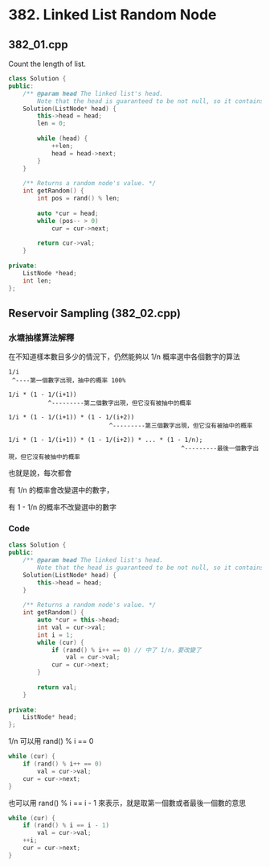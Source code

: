 # 382. Linked List Random Node

## 382_01.cpp

Count the length of list.

```cpp
class Solution {
public:
    /** @param head The linked list's head.
        Note that the head is guaranteed to be not null, so it contains at least one node. */
    Solution(ListNode* head) {
        this->head = head;
        len = 0;
        
        while (head) {
            ++len;
            head = head->next;
        }
    }
    
    /** Returns a random node's value. */
    int getRandom() {
        int pos = rand() % len;
        
        auto *cur = head;
        while (pos-- > 0)
            cur = cur->next;
        
        return cur->val;
    }
    
private:
    ListNode *head;
    int len;
};
```

## Reservoir Sampling (382_02.cpp)

### 水塘抽樣算法解釋

在不知道樣本數目多少的情況下，仍然能夠以 1/n 概率選中各個數字的算法

```
1/i
 ^----第一個數字出現，抽中的概率 100%

1/i * (1 - 1/(i+1))
           ^---------第二個數字出現，但它沒有被抽中的概率

1/i * (1 - 1/(i+1)) * (1 - 1/(i+2))
                            ^---------第三個數字出現，但它沒有被抽中的概率

1/i * (1 - 1/(i+1)) * (1 - 1/(i+2)) * ... * (1 - 1/n);
                                                ^---------最後一個數字出現，但它沒有被抽中的概率
```

也就是說，每次都會

有 1/n 的概率會改變選中的數字，

有 1 - 1/n 的概率不改變選中的數字


### Code

```cpp
class Solution {
public:
    /** @param head The linked list's head.
        Note that the head is guaranteed to be not null, so it contains at least one node. */
    Solution(ListNode* head) {
        this->head = head;
    }
    
    /** Returns a random node's value. */
    int getRandom() {
        auto *cur = this->head;
        int val = cur->val;
        int i = 1;
        while (cur) {
            if (rand() % i++ == 0) // 中了 1/n，要改變了
                val = cur->val;
            cur = cur->next;
        }
        
        return val;
    }
    
private:
    ListNode* head;
};
```

1/n 可以用 rand() % i == 0

```cpp
while (cur) {
    if (rand() % i++ == 0)
        val = cur->val;
    cur = cur->next;
}
```

也可以用 rand() % i == i - 1 來表示，就是取第一個數或者最後一個數的意思

```cpp
while (cur) {
    if (rand() % i == i - 1)
        val = cur->val;
    ++i;
    cur = cur->next;
}
```
